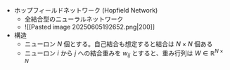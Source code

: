 - ホップフィールドネットワーク (Hopfield Network)
	- 全結合型のニューラルネットワーク
	- ![[Pasted image 20250605192652.png|200]]
- 構造
	- ニューロン $N$ 個とする。自己結合も想定すると結合は $N\times N$ 個ある
	- ニューロン $i$ から $j$ への結合重みを $w_{ij}$ とすると、重み行列は $W \in ℝ^{N \times N}$
